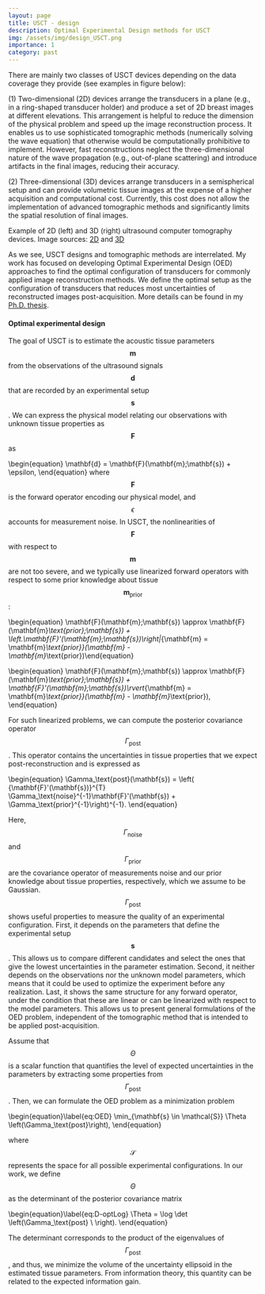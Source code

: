 ```yaml
---
layout: page
title: USCT - design
description: Optimal Experimental Design methods for USCT
img: /assets/img/design_USCT.png
importance: 1
category: past
---
```


There are mainly two classes of USCT devices depending on the data coverage they provide (see examples in figure below):

(1) Two-dimensional (2D) devices arrange the transducers in a plane (e.g., in a ring-shaped transducer holder) and produce a set of 2D breast images at different elevations. This arrangement is helpful to reduce the dimension of the physical problem and speed up the image reconstruction process. It enables us to use sophisticated tomographic methods (numerically solving the wave equation) that otherwise would be computationally prohibitive to implement. However, fast reconstructions neglect the three-dimensional nature of the wave propagation (e.g., out-of-plane scattering) and introduce artifacts in the final images, reducing their accuracy.

(2) Three-dimensional (3D) devices arrange transducers in a semispherical setup and can provide volumetric tissue images at the expense of a higher acquisition and computational cost. Currently, this cost does not allow the implementation of advanced tomographic methods and significantly limits the spatial resolution of final images.


<div class="row justify-content-center">
    <div class="col-sm-8 mt-3 mt-md-0">
        <img class="img-fluid rounded z-depth-1" src="{{ '/assets/img/2D&3DUSCT.png' | relative_url }}" alt="" title="USCT devices"/>
    </div>
</div>
<div class="caption">
Example of 2D (left) and 3D (right) ultrasound computer tomography devices. Image sources: <a href = "https://journals.lww.com/investigativeradiology/Fulltext/2017/06000/Ultrasound_Tomography_Evaluation_of_Breast.4.aspx" target="_blank">2D</a> and <a href="http://ipeusctdb1.ipe.kit.edu/~usct/challenge/?page_id=92" target="_blank">3D</a>
</div>


As we see, USCT designs and tomographic methods are interrelated. My work has focused on developing Optimal Experimental Design (OED) approaches to find the optimal configuration of transducers for commonly applied image reconstruction methods. We define the optimal setup as the configuration of transducers that reduces most uncertainties of reconstructed images post-acquisition. More details can be found in my [Ph.D. thesis](https://www.research-collection.ethz.ch/handle/20.500.11850/416172).

<h4> Optimal experimental design </h4>

The goal of USCT is to estimate the acoustic tissue parameters $$\mathbf{m}$$ from the observations of the ultrasound signals $$\mathbf{d}$$ that are recorded by an experimental setup $$\mathbf{s}$$.
We can express the physical model relating our observations with unknown tissue properties as
$$\mathbf{F}$$ as

\begin{equation}
\mathbf{d} = \mathbf{F}(\mathbf{m};\mathbf{s}) + \epsilon,
\end{equation}
where $$\mathbf{F}$$ is the forward operator encoding our physical model, and $$\epsilon$$ accounts for measurement noise. In USCT, the nonlinearities of $$\mathbf{F}$$ with respect to $$\mathbf{m}$$ are not too severe, and we typically use linearized forward operators with respect to some prior knowledge about tissue $$\mathbf{m}_\text{prior}$$:

\begin{equation}
\mathbf{F}(\mathbf{m};\mathbf{s}) \approx \mathbf{F}(\mathbf{m}_\text{prior};\mathbf{s}) +  \left.\mathbf{F}'(\mathbf{m};\mathbf{s})\right|_{\mathbf{m} = \mathbf{m}_\text{prior}}(\mathbf{m} - \mathbf{m}_\text{prior})\end{equation}

\begin{equation}
\mathbf{F}(\mathbf{m};\mathbf{s}) \approx \mathbf{F}(\mathbf{m}_\text{prior};\mathbf{s}) +  \mathbf{F}'(\mathbf{m};\mathbf{s})\rvert_{\mathbf{m} = \mathbf{m}_\text{prior}}(\mathbf{m} - \mathbf{m}_\text{prior}), 
\end{equation} 

For such linearized problems, we can compute the posterior covariance operator $$\Gamma_\text{post}$$. This operator contains the uncertainties in tissue properties that we expect post-reconstruction and is expressed as

\begin{equation}
\Gamma_\text{post}(\mathbf{s}) = 
\left( {\mathbf{F}'(\mathbf{s})}^{T} \Gamma_\text{noise}^{-1}\mathbf{F}'(\mathbf{s}) + \Gamma_\text{prior}^{-1}\right)^{-1}.
\end{equation}

Here, $$\Gamma_\text{noise}$$ and $$\Gamma_\text{prior}$$ are the covariance operator of measurements noise and our prior knowledge about tissue properties, respectively, which we assume to be Gaussian. $$\Gamma_\text{post}$$ shows useful properties to measure the quality of an experimental configuration. First, it depends on the parameters that define the experimental setup $$\mathbf{s}$$. This allows us to compare different candidates and select the ones that give the lowest uncertainties in the parameter estimation. Second, it neither depends on the observations nor the unknown model parameters, which means that it could be used to optimize the experiment before any realization. Last, it shows the same structure for any forward operator, under the condition that these are linear or can be linearized with respect to the model parameters. This allows us to present general formulations of the OED problem, independent of the tomographic method that is intended to be applied post-acquisition. 

Assume that $$\Theta$$ is a scalar function that quantifies the level of expected uncertainties in the parameters by extracting some properties from $$\Gamma_\text{post}$$. Then, we can formulate the OED problem as a minimization problem

\begin{equation}\label{eq:OED}
\min_{\mathbf{s} \in \mathcal{S}}  \Theta \left(\Gamma_\text{post}\right),
\end{equation}

where $$\mathcal{S}$$ represents the space for all possible experimental configurations. In our work, we define $$\Theta$$ as the determinant of the posterior covariance matrix

\begin{equation}\label{eq:D-optLog}
\Theta = \log \det \left(\Gamma_\text{post} \ \right).
\end{equation}

The determinant corresponds to the product of the eigenvalues of $$\Gamma_\text{post}$$, and thus, we minimize the volume of the uncertainty ellipsoid in the estimated tissue parameters. From information theory, this quantity can be related to the expected information gain.

